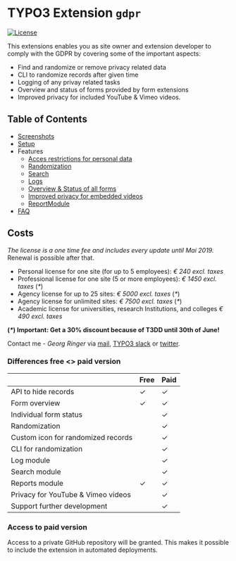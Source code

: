 # TYPO3 Extension `gdpr`

[![License](https://poser.pugx.org/georgringer/gdpr/license)](https://packagist.org/packages/georgringer/gdpr)

This extensions enables you as site owner and extension developer to comply with the GDPR by covering some of the important aspects:

- Find and randomize or remove privacy related data
- CLI to randomize records after given time
- Logging of any privay related tasks
- Overview and status of forms provided by form extensions
- Improved privacy for included YouTube & Vimeo videos.

## Table of Contents

- [Screenshots](Screenshots.md)
- [Setup](Setup.md)
- Features
    - [Acces restrictions for personal data](Features/PersonalData.md)
    - [Randomization](Features/Randomization.md)
    - [Search](Features/Search.md)
    - [Logs](Features/Logs.md)
    - [Overview & Status of all forms](Features/FormOverview.md)
    - [Improved privacy for embedded videos](Features/VideoEmbedPrivacy.md)
    - [ReportModule](Features/ReportModule.md)
- [FAQ](FAQ.md)

## Costs

*The license is a one time fee and includes every update until Mai 2019.* Renewal is possible after that.

- Personal license for one site (for up to 5 employees): *€ 240 excl. taxes*
- Professional license for one site (5 or more employees): *€ 1450 excl. taxes* (*\**)
- Agency license for up to 25 sites: *€ 5000 excl. taxes* (*\**)
- Agency license for unlimited sites: *€ 7500 excl. taxes* (*\**)
- Academic license for universities, research Institutions, and colleges  *€ 490 excl. taxes*

**(*\**) Important: Get a 30% discount because of T3DD until 30th of June!**

Contact me - *Georg Ringer* via [mail](mailto:mail@ringer.it), [TYPO3 slack](https://forger.typo3.com/slack) or [twitter](https://twitter.com/georg_ringer).

### Differences free <> paid version

|                                    | Free | Paid |
|:-----------------------------------|:-----|:-----|
| API to hide records                | ✓    | ✓    |
| Form overview                      | ✓    | ✓    |
| Individual form status             |      | ✓    |
| Randomization                      |      | ✓    |
| Custom icon for randomized records |      | ✓    |
| CLI for randomization              |      | ✓    |
| Log module                         |      | ✓    |
| Search module                      |      | ✓    |
| Reports module                     | ✓    | ✓    |
| Privacy for YouTube & Vimeo videos |      | ✓    |
| Support further development        |      | ✓    |

### Access to paid version

Access to a private GitHub repository will be granted. This makes it possible to include the extension in automated deployments.


